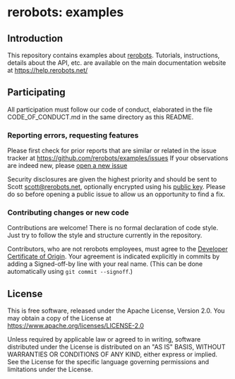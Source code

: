 rerobots: examples
==================

Introduction
------------

This repository contains examples about [rerobots](https://rerobots.net).
Tutorials, instructions, details about the API, etc. are available on the main
documentation website at https://help.rerobots.net/


Participating
-------------

All participation must follow our code of conduct, elaborated in the file
CODE_OF_CONDUCT.md in the same directory as this README.

### Reporting errors, requesting features

Please first check for prior reports that are similar or related in the issue
tracker at https://github.com/rerobots/examples/issues
If your observations are indeed new, please [open a new issue](
https://github.com/rerobots/examples/issues/new)

Security disclosures are given the highest priority and should be sent to Scott
<scott@rerobots.net>, optionally encrypted using his [public key](
http://pgp.mit.edu/pks/lookup?op=get&search=0x79239591A03E2274). Please do so
before opening a public issue to allow us an opportunity to find a fix.

### Contributing changes or new code

Contributions are welcome! There is no formal declaration of code style. Just
try to follow the style and structure currently in the repository.

Contributors, who are not rerobots employees, must agree to the [Developer
Certificate of Origin](https://developercertificate.org/). Your agreement is
indicated explicitly in commits by adding a Signed-off-by line with your real
name. (This can be done automatically using `git commit --signoff`.)


License
-------

This is free software, released under the Apache License, Version 2.0.
You may obtain a copy of the License at https://www.apache.org/licenses/LICENSE-2.0

Unless required by applicable law or agreed to in writing, software
distributed under the License is distributed on an "AS IS" BASIS,
WITHOUT WARRANTIES OR CONDITIONS OF ANY KIND, either express or implied.
See the License for the specific language governing permissions and
limitations under the License.
